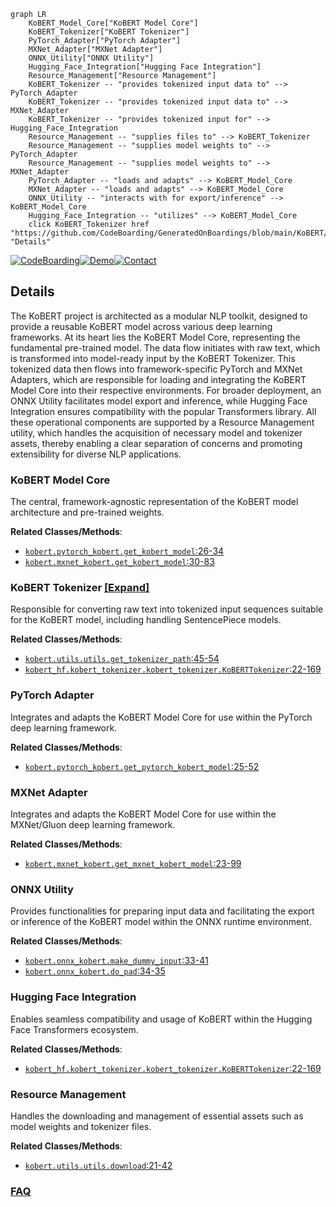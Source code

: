 ```mermaid
graph LR
    KoBERT_Model_Core["KoBERT Model Core"]
    KoBERT_Tokenizer["KoBERT Tokenizer"]
    PyTorch_Adapter["PyTorch Adapter"]
    MXNet_Adapter["MXNet Adapter"]
    ONNX_Utility["ONNX Utility"]
    Hugging_Face_Integration["Hugging Face Integration"]
    Resource_Management["Resource Management"]
    KoBERT_Tokenizer -- "provides tokenized input data to" --> PyTorch_Adapter
    KoBERT_Tokenizer -- "provides tokenized input data to" --> MXNet_Adapter
    KoBERT_Tokenizer -- "provides tokenized input for" --> Hugging_Face_Integration
    Resource_Management -- "supplies files to" --> KoBERT_Tokenizer
    Resource_Management -- "supplies model weights to" --> PyTorch_Adapter
    Resource_Management -- "supplies model weights to" --> MXNet_Adapter
    PyTorch_Adapter -- "loads and adapts" --> KoBERT_Model_Core
    MXNet_Adapter -- "loads and adapts" --> KoBERT_Model_Core
    ONNX_Utility -- "interacts with for export/inference" --> KoBERT_Model_Core
    Hugging_Face_Integration -- "utilizes" --> KoBERT_Model_Core
    click KoBERT_Tokenizer href "https://github.com/CodeBoarding/GeneratedOnBoardings/blob/main/KoBERT/KoBERT_Tokenizer.md" "Details"
```

[![CodeBoarding](https://img.shields.io/badge/Generated%20by-CodeBoarding-9cf?style=flat-square)](https://github.com/CodeBoarding/GeneratedOnBoardings)[![Demo](https://img.shields.io/badge/Try%20our-Demo-blue?style=flat-square)](https://www.codeboarding.org/demo)[![Contact](https://img.shields.io/badge/Contact%20us%20-%20contact@codeboarding.org-lightgrey?style=flat-square)](mailto:contact@codeboarding.org)

## Details

The KoBERT project is architected as a modular NLP toolkit, designed to provide a reusable KoBERT model across various deep learning frameworks. At its heart lies the KoBERT Model Core, representing the fundamental pre-trained model. The data flow initiates with raw text, which is transformed into model-ready input by the KoBERT Tokenizer. This tokenized data then flows into framework-specific PyTorch and MXNet Adapters, which are responsible for loading and integrating the KoBERT Model Core into their respective environments. For broader deployment, an ONNX Utility facilitates model export and inference, while Hugging Face Integration ensures compatibility with the popular Transformers library. All these operational components are supported by a Resource Management utility, which handles the acquisition of necessary model and tokenizer assets, thereby enabling a clear separation of concerns and promoting extensibility for diverse NLP applications.

### KoBERT Model Core
The central, framework-agnostic representation of the KoBERT model architecture and pre-trained weights.


**Related Classes/Methods**:

- <a href="https://github.com/SKTBrain/KoBERT/blob/master/kobert/pytorch_kobert.py#L26-L34" target="_blank" rel="noopener noreferrer">`kobert.pytorch_kobert.get_kobert_model`:26-34</a>
- <a href="https://github.com/SKTBrain/KoBERT/blob/master/kobert/mxnet_kobert.py#L30-L83" target="_blank" rel="noopener noreferrer">`kobert.mxnet_kobert.get_kobert_model`:30-83</a>


### KoBERT Tokenizer [[Expand]](./KoBERT_Tokenizer.md)
Responsible for converting raw text into tokenized input sequences suitable for the KoBERT model, including handling SentencePiece models.


**Related Classes/Methods**:

- <a href="https://github.com/SKTBrain/KoBERT/blob/master/kobert/utils/utils.py#L45-L54" target="_blank" rel="noopener noreferrer">`kobert.utils.utils.get_tokenizer_path`:45-54</a>
- <a href="https://github.com/SKTBrain/KoBERT/blob/master/kobert_hf/kobert_tokenizer/kobert_tokenizer.py#L22-L169" target="_blank" rel="noopener noreferrer">`kobert_hf.kobert_tokenizer.kobert_tokenizer.KoBERTTokenizer`:22-169</a>


### PyTorch Adapter
Integrates and adapts the KoBERT Model Core for use within the PyTorch deep learning framework.


**Related Classes/Methods**:

- <a href="https://github.com/SKTBrain/KoBERT/blob/master/kobert/pytorch_kobert.py#L25-L52" target="_blank" rel="noopener noreferrer">`kobert.pytorch_kobert.get_pytorch_kobert_model`:25-52</a>


### MXNet Adapter
Integrates and adapts the KoBERT Model Core for use within the MXNet/Gluon deep learning framework.


**Related Classes/Methods**:

- <a href="https://github.com/SKTBrain/KoBERT/blob/master/kobert/mxnet_kobert.py#L23-L99" target="_blank" rel="noopener noreferrer">`kobert.mxnet_kobert.get_mxnet_kobert_model`:23-99</a>


### ONNX Utility
Provides functionalities for preparing input data and facilitating the export or inference of the KoBERT model within the ONNX runtime environment.


**Related Classes/Methods**:

- <a href="https://github.com/SKTBrain/KoBERT/blob/master/kobert/onnx_kobert.py#L33-L41" target="_blank" rel="noopener noreferrer">`kobert.onnx_kobert.make_dummy_input`:33-41</a>
- <a href="https://github.com/SKTBrain/KoBERT/blob/master/kobert/onnx_kobert.py#L34-L35" target="_blank" rel="noopener noreferrer">`kobert.onnx_kobert.do_pad`:34-35</a>


### Hugging Face Integration
Enables seamless compatibility and usage of KoBERT within the Hugging Face Transformers ecosystem.


**Related Classes/Methods**:

- <a href="https://github.com/SKTBrain/KoBERT/blob/master/kobert_hf/kobert_tokenizer/kobert_tokenizer.py#L22-L169" target="_blank" rel="noopener noreferrer">`kobert_hf.kobert_tokenizer.kobert_tokenizer.KoBERTTokenizer`:22-169</a>


### Resource Management
Handles the downloading and management of essential assets such as model weights and tokenizer files.


**Related Classes/Methods**:

- <a href="https://github.com/SKTBrain/KoBERT/blob/master/kobert/utils/utils.py#L21-L42" target="_blank" rel="noopener noreferrer">`kobert.utils.utils.download`:21-42</a>




### [FAQ](https://github.com/CodeBoarding/GeneratedOnBoardings/tree/main?tab=readme-ov-file#faq)